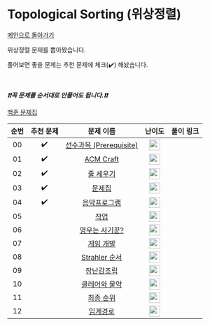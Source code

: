 # Topological Sorting (위상정렬)

[메인으로 돌아가기](https://github.com/tony9402/baekjoon)

위상정렬 문제를 뽑아봤습니다.

풀어보면 좋을 문제는 추천 문제에 체크(:heavy_check_mark:) 해놨습니다.

<br>

***❗️❗️꼭 문제를 순서대로 안풀어도 됩니다.❗️❗️***

[백준 문제집](https://www.acmicpc.net/workbook/view/7165)


|          순번          |        추천 문제         |        문제 이름         |         난이도          |        풀이 링크         |
| :-----: | :-----: | :-----: | :-----: | :-----: |
| 00 |  :heavy_check_mark:  | <a href="http://boj.kr/14567" target="_blank">선수과목 (Prerequisite)</a> | <img height="25px" width="25px=" src="https://static.solved.ac/tier_small/11.svg"/> |                      |
| 01 |  :heavy_check_mark:  | <a href="http://boj.kr/1005" target="_blank">ACM Craft</a> | <img height="25px" width="25px=" src="https://static.solved.ac/tier_small/13.svg"/> |                      |
| 02 |  :heavy_check_mark:  | <a href="http://boj.kr/2252" target="_blank">줄 세우기</a> | <img height="25px" width="25px=" src="https://static.solved.ac/tier_small/14.svg"/> |                      |
| 03 |  :heavy_check_mark:  | <a href="http://boj.kr/1766" target="_blank">문제집</a> | <img height="25px" width="25px=" src="https://static.solved.ac/tier_small/14.svg"/> |                      |
| 04 |  :heavy_check_mark:  | <a href="http://boj.kr/2623" target="_blank">음악프로그램</a> | <img height="25px" width="25px=" src="https://static.solved.ac/tier_small/14.svg"/> |                      |
| 05 |                      | <a href="http://boj.kr/2056" target="_blank">작업</a> | <img height="25px" width="25px=" src="https://static.solved.ac/tier_small/12.svg"/> |                      |
| 06 |                      | <a href="http://boj.kr/14676" target="_blank">영우는 사기꾼?</a> | <img height="25px" width="25px=" src="https://static.solved.ac/tier_small/12.svg"/> |                      |
| 07 |                      | <a href="http://boj.kr/1516" target="_blank">게임 개발</a> | <img height="25px" width="25px=" src="https://static.solved.ac/tier_small/13.svg"/> |                      |
| 08 |                      | <a href="http://boj.kr/9470" target="_blank">Strahler 순서</a> | <img height="25px" width="25px=" src="https://static.solved.ac/tier_small/13.svg"/> |                      |
| 09 |                      | <a href="http://boj.kr/2637" target="_blank">장난감조립</a> | <img height="25px" width="25px=" src="https://static.solved.ac/tier_small/14.svg"/> |                      |
| 10 |                      | <a href="http://boj.kr/20119" target="_blank">클레어와 물약</a> | <img height="25px" width="25px=" src="https://static.solved.ac/tier_small/14.svg"/> |                      |
| 11 |                      | <a href="http://boj.kr/3665" target="_blank">최종 순위</a> | <img height="25px" width="25px=" src="https://static.solved.ac/tier_small/15.svg"/> |                      |
| 12 |                      | <a href="http://boj.kr/1948" target="_blank">임계경로</a> | <img height="25px" width="25px=" src="https://static.solved.ac/tier_small/16.svg"/> |                      |
